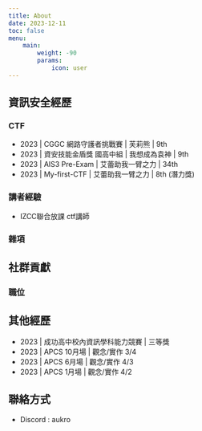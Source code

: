 ```yaml
---
title: About
date: 2023-12-11
toc: false
menu:
    main: 
        weight: -90
        params:
            icon: user
---
```


## 資訊安全經歷
### CTF

- 2023 | CGGC 網路守護者挑戰賽 | 芙莉熊 | 9th
- 2023 | 資安技能金盾獎 國高中組 | 我想成為袁神 | 9th
- 2023 | AIS3 Pre-Exam | 艾蕾助我一臂之力 | 34th
- 2023 | My-first-CTF | 艾蕾助我一臂之力 | 8th (潛力獎)

### 講者經驗
- IZCC聯合放課 ctf講師


### 雜項

## 社群貢獻
### 職位


## 其他經歷
- 2023 | 成功高中校內資訊學科能力競賽 | 三等獎
- 2023 | APCS 10月場 | 觀念/實作 3/4
- 2023 | APCS 6月場 | 觀念/實作 4/3
- 2023 | APCS 1月場 | 觀念/實作 4/2



## 聯絡方式
- Discord : aukro
